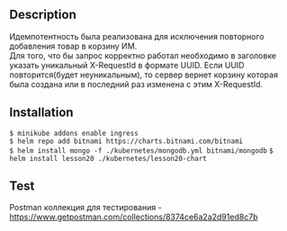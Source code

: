 ## Description
Идемпотентность была реализована для исключения повторного добавления товар в корзину ИМ.  
Для того, что бы запрос корректно работал необходимо в заголовке указать уникальный X-RequestId в формате UUID. Если UUID повторится(будет неуникальным), то сервер вернет корзину которая была создана или в последний раз изменена с этим X-RequestId.  

## Installation
`$ minikube addons enable ingress`  
`$ helm repo add bitnami https://charts.bitnami.com/bitnami`  
`$ helm install mongo -f ./kubernetes/mongodb.yml bitnami/mongodb` 
`$ helm install lesson20 ./kubernetes/lesson20-chart`  

## Test
Postman коллекция для тестирования - https://www.getpostman.com/collections/8374ce6a2a2d91ed8c7b